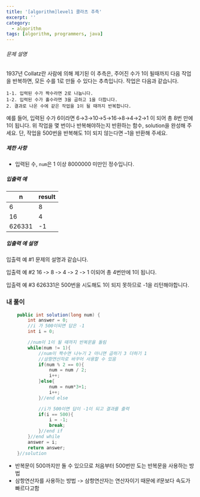 ```yaml
---
title: '[algorithm]level1 콜라츠 추측'
excerpt: ''
category:
  - algorithm
tags: [algorithm, programmers, java]
---
```


###### 문제 설명

1937년 Collatz란 사람에 의해 제기된 이 추측은, 주어진 수가 1이 될때까지 다음 작업을 반복하면, 모든 수를 1로 만들 수 있다는 추측입니다. 작업은 다음과 같습니다.

```
1-1. 입력된 수가 짝수라면 2로 나눕니다.
1-2. 입력된 수가 홀수라면 3을 곱하고 1을 더합니다.
2. 결과로 나온 수에 같은 작업을 1이 될 때까지 반복합니다.
```

예를 들어, 입력된 수가 6이라면 6→3→10→5→16→8→4→2→1 이 되어 총 8번 만에 1이 됩니다. 위 작업을 몇 번이나 반복해야하는지 반환하는 함수, solution을 완성해 주세요. 단, 작업을 500번을 반복해도 1이 되지 않는다면 –1을 반환해 주세요.

##### 제한 사항

- 입력된 수, `num`은 1 이상 8000000 미만인 정수입니다.

##### 입출력 예

| n      | result |
| ------ | ------ |
| 6      | 8      |
| 16     | 4      |
| 626331 | -1     |

##### 입출력 예 설명

입출력 예 #1
문제의 설명과 같습니다.

입출력 예 #2
16 -> 8 -> 4 -> 2 -> 1 이되어 총 4번만에 1이 됩니다.

입출력 예 #3
626331은 500번을 시도해도 1이 되지 못하므로 -1을 리턴해야합니다.

### 내 풀이

```java
    public int solution(long num) {
        int answer = 0;
        //i 가 500이되면 답은 -1
        int i = 0;

        //num이 1이 될 때까지 반복문을 돌림
        while(num != 1){
            //num이 짝수면 나누기 2 아니면 곱하기 3 더하기 1
            //삼항연산자로 바꾸어 사용할 수 있음
            if(num % 2 == 0){
                num = num / 2;
                i++;
            }else{
                num = num*3+1;
                i++;
            }//end else

            //i가 500이면 답이 -1이 되고 결과를 출력
            if(i == 500){
                i = -1;
                break;
            }//end if
        }//end while
        answer = i;
        return answer;
    }//solution
```

- 반복문이 500까지만 돌 수 있으므로 처음부터 500번만 도는 반복문을 사용하는 방법
- 삼항연산자를 사용하는 방법 -> 삼항연산자는 연산자이기 때문에 if문보다 속도가 빠르다고함
